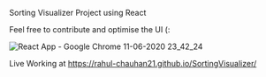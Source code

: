 Sorting Visualizer Project using React

Feel free to contribute and optimise the UI (:

![React App - Google Chrome 11-06-2020 23_42_24](https://user-images.githubusercontent.com/48623131/84427437-835dc100-ac42-11ea-8cf2-3634cd7add56.png)


Live Working at
https://rahul-chauhan21.github.io/SortingVisualizer/
